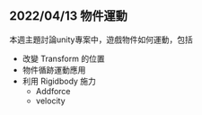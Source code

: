 2022/04/13 物件運動
----
本週主題討論unity專案中，遊戲物件如何運動，包括
* 改變 Transform 的位置
* 物件循跡運動應用
* 利用 Rigidbody 施力
  * Addforce
  * velocity
